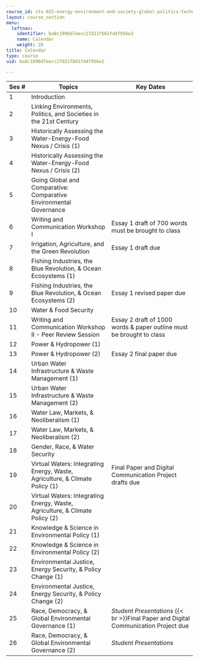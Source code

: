 ```yaml
---
course_id: sts-032-energy-environment-and-society-global-politics-technologies-and-ecologies-of-the-water-energy-food-crises-spring-2018
layout: course_section
menu:
  leftnav:
    identifier: ba8c1996d7eecc27d21fb61fd4f956e2
    name: Calendar
    weight: 20
title: Calendar
type: course
uid: ba8c1996d7eecc27d21fb61fd4f956e2

---
```


| Ses # | Topics | Key Dates |
| --- | --- | --- |
| 1 | Introduction | &nbsp; |
| 2 | Linking Environments, Politics, and Societies in the 21st Century | &nbsp; |
| 3 | Historically Assessing the Water-Energy-Food Nexus / Crisis (1) | &nbsp; |
| 4 | Historically Assessing the Water-Energy-Food Nexus / Crisis (2) | &nbsp; |
| 5 | Going Global and Comparative: Comparative Environmental Governance | &nbsp; |
| 6 | Writing and Communication Workshop I | Essay 1 draft of 700 words must be brought to class |
| 7 | Irrigation, Agriculture, and the Green Revolution | Essay 1 draft due |
| 8 | Fishing Industries, the Blue Revolution, & Ocean Ecosystems (1) | &nbsp; |
| 9 | Fishing Industries, the Blue Revolution, & Ocean Ecosystems (2) | Essay 1 revised paper due |
| 10 | Water & Food Security | &nbsp; |
| 11 | Writing and Communication Workshop II - Peer Review Session | Essay 2 draft of 1000 words & paper outline must be brought to class |
| 12 | Power & Hydropower (1) | &nbsp; |
| 13 | Power & Hydropower (2) | Essay 2 final paper due |
| 14 | Urban Water Infrastructure & Waste Management (1) | &nbsp; |
| 15 | Urban Water Infrastructure & Waste Management (2) | &nbsp; |
| 16 | Water Law, Markets, & Neoliberalism (1) | &nbsp; |
| 17 | Water Law, Markets, & Neoliberalism (2) | &nbsp; |
| 18 | Gender, Race, & Water Security  | &nbsp; |
| 19 | Virtual Waters: Integrating Energy, Waste, Agriculture, & Climate Policy (1) | Final Paper and Digital Communication Project drafts due |
| 20 | Virtual Waters: Integrating Energy, Waste, Agriculture, & Climate Policy (2)  | &nbsp; |
| 21 | Knowledge & Science in Environmental Policy (1) | &nbsp; |
| 22 | Knowledge & Science in Environmental Policy (2) | &nbsp; |
| 23 | Environmental Justice, Energy Security, & Policy Change (1) | &nbsp; |
| 24 | Environmental Justice, Energy Security, & Policy Change (2) | &nbsp; |
| 25 | Race, Democracy, & Global Environmental Governance (1) | _Student Presentations_  {{< br >}}Final Paper and Digital Communication Project due |
| 26 | Race, Democracy, & Global Environmental Governance (2) | _Student Presentations_